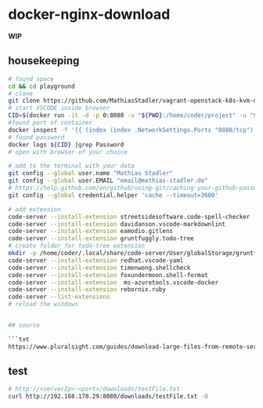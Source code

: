 # docker-nginx-download

**WIP**

## housekeeping

```bash
# found space
cd && cd playground
# clone 
git clone https://github.com/MathiasStadler/vagrant-openstack-k8s-kvm-nested.git
# start VSCODE inside browser 
CID=$(docker run -it -d -p 0:8080 -v "${PWD}:/home/coder/project" -u "$(id -u):$(id -g)" codercom/code-server:3.3.0-rc.7  --cert)
#found port of container
docker inspect -f '{{ (index (index .NetworkSettings.Ports "8080/tcp") 0).HostPort }}' ${CID}
# found password
docker logs ${CID} |grep Password
# open with browser of your choice

# add to the terminal with your data
git config --global user.name "Mathias Stadler"
git config --global user.EMAIL "email@mathias-stadler.de"
# https://help.github.com/en/github/using-git/caching-your-github-password-in-git
git config --global credential.helper 'cache --timeout=3600'

# add extension
code-server --install-extension streetsidesoftware.code-spell-checker
code-server --install-extension davidanson.vscode-markdownlint
code-server --install-extension eamodio.gitlens
code-server --install-extension gruntfuggly.todo-tree
# create folder for todo-tree extension
mkdir -p /home/coder/.local/share/code-server/User/globalStorage/gruntfuggly.todo-tree
code-server --install-extension redhat.vscode-yaml
code-server --install-extension timonwong.shellcheck
code-server --install-extension foxundermoon.shell-format
code-server --install-extension  ms-azuretools.vscode-docker
code-server --install-extension rebornix.ruby
code-server --list-extensions
# reload the windows


## source 

```txt
https://www.pluralsight.com/guides/download-large-files-from-remote-servers-using-nginx-docker
```

## test 

```bash
# http://<serverIp>:<port>/downloads/testFile.txt
curl http://192.168.178.29:8080/downloads/testFile.txt -O
```